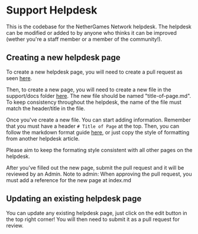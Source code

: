 # Support Helpdesk

This is the codebase for the NetherGames Network helpdesk. The helpdesk can be modified or added to by anyone who thinks it can be improved (wether you're a staff member or a member of the community!).

## Creating a new helpdesk page

To create a new helpdesk page, you will need to create a pull request as seen [here](https://docs.github.com/pull-requests/collaborating-with-pull-requests/proposing-changes-to-your-work-with-pull-requests/creating-a-pull-request).

Then, to create a new page, you will need to create a new file in the support/docs folder [here](https://github.com/NetherGamesMC/support/tree/master/docs). The new file should be named "title-of-page.md". To keep consistency throughout the helpdesk, the name of the file must match the header/title in the file.

Once you've create a new file. You can start adding information. Remember that you must have a header `# Title of Page` at the top. Then, you can follow the markdown format guide [here](https://vitepress.dev/guide/markdown), or just copy the style of formatting from another helpdesk article.

Please aim to keep the formating style consistent with all other pages on the helpdesk.

After you've filled out the new page, submit the pull request and it will be reviewed by an Admin.
Note to admin: When approving the pull request, you must add a reference for the new page at index.md

## Updating an existing helpdesk page

You can update any existing helpdesk page, just click on the edit button in the top right corner! You will then need to submit it as a pull request for review.
